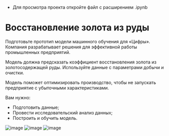 - Для просмотра проекта откройте файл с расширением .ipynb

# Восстановление золота из руды

Подготовьте прототип модели машинного обучения для «Цифры». Компания разрабатывает решения для эффективной работы промышленных предприятий.

Модель должна предсказать коэффициент восстановления золота из золотосодержащей руды. Используйте данные с параметрами добычи и очистки.

Модель поможет оптимизировать производство, чтобы не запускать предприятие с убыточными характеристиками.

Вам нужно:

- Подготовить данные;
- Провести исследовательский анализ данных;
- Построить и обучить модель.

![image](https://github.com/eytelar/ds_training_projects/assets/67976513/f7a27659-c595-42f9-880f-e76bf5b94569)
![image](https://github.com/eytelar/ds_training_projects/assets/67976513/5b94cc2b-a645-4e80-a266-363f466e1088)
![image](https://github.com/eytelar/ds_training_projects/assets/67976513/b1909e37-b2fe-48fa-b6b1-181bc1988dd6)
